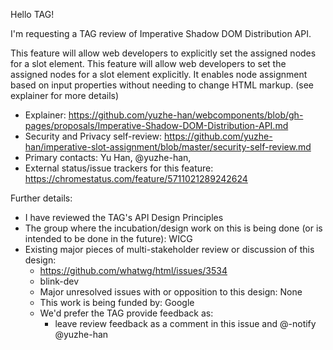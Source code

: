 Hello TAG!

I'm requesting a TAG review of Imperative Shadow DOM Distribution API. 

This feature will allow web developers to explicitly set the assigned nodes for a slot element. This feature will allow web developers to set the assigned nodes for a slot element explicitly. It enables node assignment based on input properties without needing to change HTML markup.  (see explainer for more details)

* Explainer: https://github.com/yuzhe-han/webcomponents/blob/gh-pages/proposals/Imperative-Shadow-DOM-Distribution-API.md
* Security and Privacy self-review: https://github.com/yuzhe-han/imperative-slot-assignment/blob/master/security-self-review.md
* Primary contacts:  Yu Han, @yuzhe-han,
* External status/issue trackers for this feature: https://chromestatus.com/feature/5711021289242624

Further details:

* I have reviewed the TAG's API Design Principles
* The group where the incubation/design work on this is being done (or is intended to be done in the future): WICG
* Existing major pieces of multi-stakeholder review or discussion of this design:
  * https://github.com/whatwg/html/issues/3534
  * blink-dev
  * Major unresolved issues with or opposition to this design: None
  * This work is being funded by: Google
  * We'd prefer the TAG provide feedback as:
    * leave review feedback as a comment in this issue and @-notify @yuzhe-han
